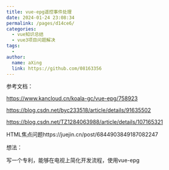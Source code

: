```yaml
---
title: vue-epg遥控事件处理
date: 2024-01-24 23:08:34
permalink: /pages/d14ce6/
categories:
  - vue知识总结
  - vue3项目问题解决
tags:
  - 
author: 
  name: aXing
  link: https://github.com/08163356
---
```






参考文档：

https://www.kancloud.cn/koala-gc/vue-epg/758923

https://blog.csdn.net/byc233518/article/details/91635502

https://blog.csdn.net/TZ1284063988/article/details/107165321

HTML焦点问题https://juejin.cn/post/6844903849187082247

想法：

写一个专利，能够在电视上简化开发流程，使用vue-epg

